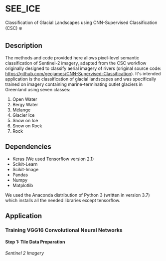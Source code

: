 # SEE_ICE
Classification of Glacial Landscapes using CNN-Supervised Classification (CSC) :snowflake:


## Description

The methods and code provided here allows pixel-level semantic classification of Sentinel-2 imagery, adapted from the CSC workflow originally designed to classify aerial imagery of rivers (original source code: https://github.com/geojames/CNN-Supervised-Classification). It's intended application is the classification of glacial landscapes and was specifically trained on imagery containing marine-terminating outlet glaciers in Greenland using seven classes:
1. Open Water
1. Bergy Water
1. Mélange
1. Glacier Ice
1. Snow on Ice
1. Snow on Rock
1. Rock

## Dependencies
* Keras (We used Tensorflow version 2.1)
* Scikit-Learn
* Scikit-Image
* Pandas
* Numpy
* Matplotlib

We used the Anaconda distribution of Python 3 (written in version 3.7) which installs all the needed libraries except tensorflow.

## Application
### Training VGG16 Convolutional Neural Networks
#### Step 1: Tile Data Preparation

_Sentinel 2 Imagery_


